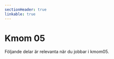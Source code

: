 ```yaml
---
sectionHeader: true
linkable: true
---
```

Kmom 05
=========================

Följande delar är relevanta när du jobbar i kmom05.
